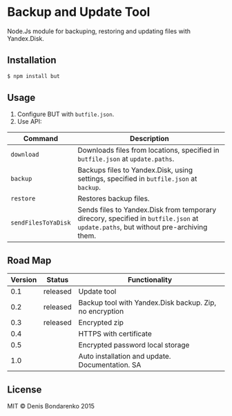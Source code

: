 # Backup and Update Tool
Node.Js module for backuping, restoring and updating files with Yandex.Disk.

## Installation
```sh
$ npm install but
```

## Usage
1. Configure BUT with ```butfile.json```.
2. Use API:

| Command 				| Description |
|--- 							|--- 					|
| ```download``` 	| Downloads files from locations, specified in ```butfile.json``` at ```update.paths```. |
| ```backup``` 		| Backups files to Yandex.Disk, using settings, specified in ```butfile.json``` at ```backup```. |
| ```restore``` 	| Restores backup files. |
| ```sendFilesToYaDisk``` | Sends files to Yandex.Disk from temporary direcory, specified in ```butfile.json``` at ```update.paths```, but without pre-archiving them. |

## Road Map
|Version  |Status|Functionality |
|---      |---  |---           |
|0.1      |released  |Update tool   |
|0.2      |released  |Backup tool with Yandex.Disk backup. Zip, no encryption|
|0.3      |released  |Encrypted zip |
|0.4      |     |HTTPS with certificate|
|0.5      |     |Encrypted password local storage |
|1.0      |     |Auto installation and update. Documentation. SA |

## License
MIT © Denis Bondarenko 2015
